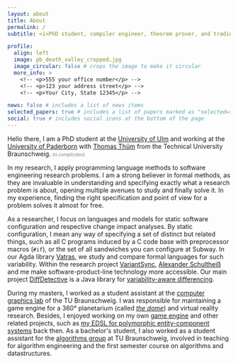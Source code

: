 ```yaml
---
layout: about
title: About
permalink: /
subtitle: <i>PhD student, compiler engineer, theorem prover, and trading card game enthusiast</i>

profile:
  align: left
  image: pb_death_valley_cropped.jpg
  image_circular: false # crops the image to make it circular
  more_info: >
    <!-- <p>555 your office number</p> -->
    <!-- <p>123 your address street</p> -->
    <!-- <p>Your City, State 12345</p> -->

news: false # includes a list of news items
selected_papers: true # includes a list of papers marked as "selected={true}"
social: true # includes social icons at the bottom of the page
---
```


Hello there, I am a PhD student at the [University of Ulm](https://www.uni-ulm.de/en/in/sp/team/paul-maximilian-bittner/) and working at the [University of Paderborn](https://www.uni-paderborn.de/person/105026) with [Thomas Thüm](https://www.tu-braunschweig.de/isf/team/thuem) from the Technical University Braunschweig. <i><font size="1" color="gray">its complicated.</font></i>

In my research, I apply programming language methods to software engineering research problems. I am a strong believer in formal methods, as they are invaluable in understanding and specifying exactly what a research problem is about, opening multiple avenues to study and finally solve it. In my experience, finding the right specification and point of view for a problem solves it almost for free.

As a researcher, I focus on languages and models for static software configuration and respective change impact analyses. By static configuration, I mean any way of specifying a set of distinct but related things, such as all C programs induced by a C code base with preprocessor macros (`#if`), or the set of all sandwiches you can configure at Subway. In our Agda library [Vatras](https://github.com/pmbittner/Vatras), we study and compare formal languages for such variability. Within the research project [VariantSync](https://www.uni-ulm.de/in/sp/research/projects/variantsync/), [Alexander Schultheiß](https://alexanderschultheiss.github.io/) and me make software-product-line technology more accessible. Our main project [DiffDetective](https://github.com/VariantSync/DiffDetective) is a Java library for [variability-aware differencing](https://github.com/VariantSync/DiffDetective?tab=readme-ov-file#variability-aware-differencing-with-diffdetective-fse-2024--best-demo-paper-).

During my masters, I worked as a student assistant at the [computer graphics lab](https://graphics.tu-bs.de/) of the TU Braunschweig. I was responsible for maintaining a game engine for a 360° planetarium (called [_the dome_](https://graphics.tu-bs.de/projects/icg-dome)) and virtual reality research. Besides, I enjoyed working on my own [game engine](https://github.com/pmbittner/PaxEngine3) and other related projects, such as [my EDSL for polymorphic entity-component systems](https://github.com/pmbittner/Polypropylene) back then. As a bachelor's student, I also worked as a student assistant for the [algorithms group](https://www.ibr.cs.tu-bs.de/alg/) at TU Braunschweig, involved in teaching for algorithm engineering and the first semester course on algorithms and datastructures.
